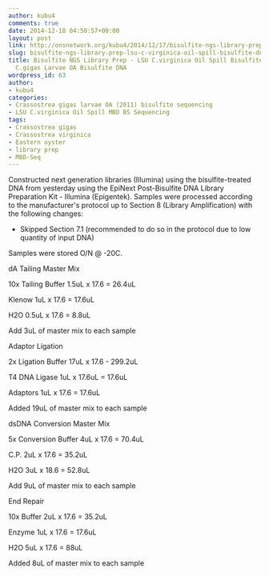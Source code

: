 ```yaml
---
author: kubu4
comments: true
date: 2014-12-18 04:50:57+00:00
layout: post
link: http://onsnetwork.org/kubu4/2014/12/17/bisulfite-ngs-library-prep-lsu-c-virginica-oil-spill-bisulfite-dna-and-emmas-c-gigas-larvae-oa-bisulfite-dna/
slug: bisulfite-ngs-library-prep-lsu-c-virginica-oil-spill-bisulfite-dna-and-emmas-c-gigas-larvae-oa-bisulfite-dna
title: Bisulfite NGS Library Prep - LSU C.virginica Oil Spill Bisulfite DNA and Emma's
  C.gigas Larvae OA Bisulfite DNA
wordpress_id: 63
author:
- kubu4
categories:
- Crassostrea gigas larvae OA (2011) bisulfite sequencing
- LSU C.virginica Oil Spill MBD BS Sequencing
tags:
- Crassostrea gigas
- Crassostrea virginica
- Eastern oyster
- library prep
- MBD-Seq
---
```


Constructed next generation libraries (Illumina) using the bisulfite-treated DNA from yesterday using the EpiNext Post-Bisulfite DNA Library Preparation Kit - Illumina (Epigentek). Samples were processed according to the manufacturer's protocol up to Section 8 (Library Amplification) with the following changes:

- Skipped Section 7.1 (recommended to do so in the protocol due to low quantity of input DNA)

Samples were stored O/N @ -20C.

dA Tailing Master Mix

10x Tailing Buffer 1.5uL x 17.6 = 26.4uL

Klenow 1uL x 17.6 = 17.6uL

H2O 0.5uL x 17.6 = 8.8uL

Add 3uL of master mix to each sample

Adaptor Ligation

2x Ligation Buffer 17uL x 17.6 - 299.2uL

T4 DNA Ligase 1uL x 17.6uL = 17.6uL

Adaptors 1uL x 17.6 = 17.6uL

Added 19uL of master mix to each sample

dsDNA Conversion Master Mix

5x Conversion Buffer 4uL x 17.6 = 70.4uL

C.P. 2uL x 17.6 = 35.2uL

H2O 3uL x 18.6 = 52.8uL

Add 9uL of master mix to each sample

End Repair

10x Buffer 2uL x 17.6 = 35.2uL

Enzyme 1uL x 17.6 = 17.6uL

H2O 5uL x 17.6 = 88uL

Added 8uL of master mix to each sample
